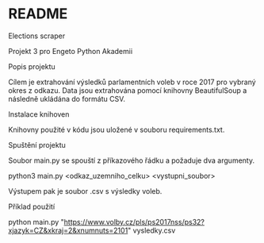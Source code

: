 # README
Elections scraper

Projekt 3 pro Engeto Python Akademii

Popis projektu

Cílem je extrahování výsledků parlamentních voleb v roce 2017 pro vybraný okres z odkazu. Data jsou extrahována pomocí knihovny BeautifulSoup a následně ukládána do formátu CSV.

Instalace knihoven

Knihovny použité v kódu jsou uložené v souboru requirements.txt.

Spuštění projektu

Soubor main.py se spouští z příkazového řádku a požaduje dva argumenty.

python3 main.py <odkaz_uzemniho_celku> <vystupni_soubor>

Výstupem pak je soubor .csv s výsledky voleb.

Příklad použití

python main.py "https://www.volby.cz/pls/ps2017nss/ps32?xjazyk=CZ&xkraj=2&xnumnuts=2101" vysledky.csv

